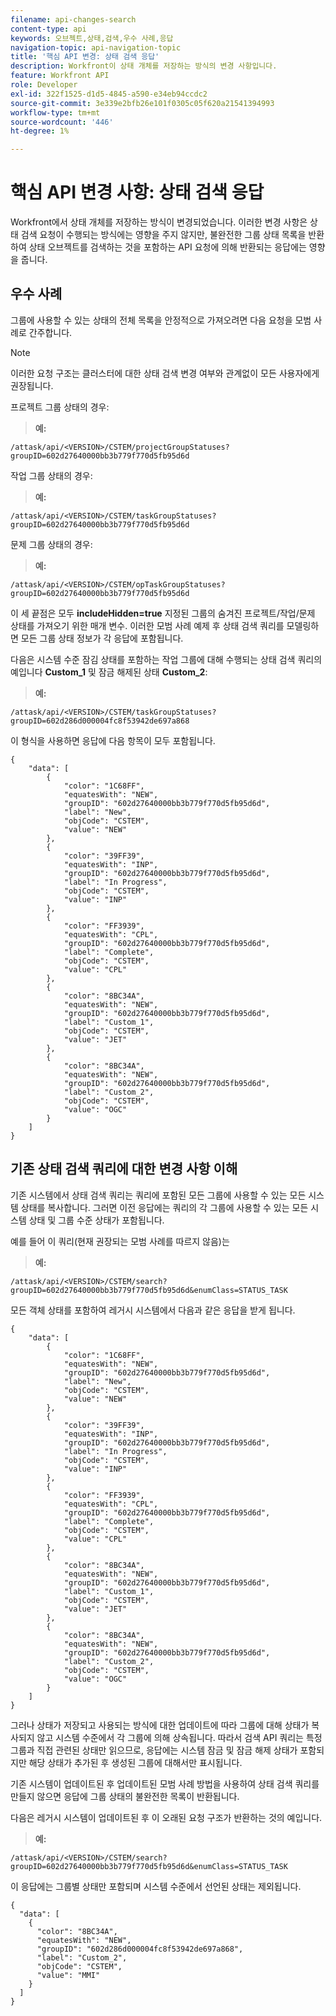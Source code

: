 ```yaml
---
filename: api-changes-search
content-type: api
keywords: 오브젝트,상태,검색,우수 사례,응답
navigation-topic: api-navigation-topic
title: '핵심 API 변경: 상태 검색 응답'
description: Workfront이 상태 개체를 저장하는 방식의 변경 사항입니다.
feature: Workfront API
role: Developer
exl-id: 322f1525-d1d5-4845-a590-e34eb94ccdc2
source-git-commit: 3e339e2bfb26e101f0305c05f620a21541394993
workflow-type: tm+mt
source-wordcount: '446'
ht-degree: 1%

---
```


# 핵심 API 변경 사항: 상태 검색 응답

Workfront에서 상태 개체를 저장하는 방식이 변경되었습니다. 이러한 변경 사항은 상태 검색 요청이 수행되는 방식에는 영향을 주지 않지만, 불완전한 그룹 상태 목록을 반환하여 상태 오브젝트를 검색하는 것을 포함하는 API 요청에 의해 반환되는 응답에는 영향을 줍니다.

## 우수 사례

그룹에 사용할 수 있는 상태의 전체 목록을 안정적으로 가져오려면 다음 요청을 모범 사례로 간주합니다.

>[!NOTE]
>
>이러한 요청 구조는 클러스터에 대한 상태 검색 변경 여부와 관계없이 모든 사용자에게 권장됩니다.

프로젝트 그룹 상태의 경우:

>**예:**

```
/attask/api/<VERSION>/CSTEM/projectGroupStatuses?groupID=602d27640000bb3b779f770d5fb95d6d
```

작업 그룹 상태의 경우:

>**예:**

```
/attask/api/<VERSION>/CSTEM/taskGroupStatuses?groupID=602d27640000bb3b779f770d5fb95d6d
```

문제 그룹 상태의 경우:

>**예:**

```
/attask/api/<VERSION>/CSTEM/opTaskGroupStatuses?groupID=602d27640000bb3b779f770d5fb95d6d
```

이 세 끝점은 모두 **includeHidden=true** 지정된 그룹의 숨겨진 프로젝트/작업/문제 상태를 가져오기 위한 매개 변수. 이러한 모범 사례 예제 후 상태 검색 쿼리를 모델링하면 모든 그룹 상태 정보가 각 응답에 포함됩니다.

다음은 시스템 수준 잠김 상태를 포함하는 작업 그룹에 대해 수행되는 상태 검색 쿼리의 예입니다 **Custom_1** 및 잠금 해제된 상태 **Custom_2**:

>**예:**

```
/attask/api/<VERSION>/CSTEM/taskGroupStatuses?groupID=602d286d000004fc8f53942de697a868
```

이 형식을 사용하면 응답에 다음 항목이 모두 포함됩니다.

```
{
    "data": [
        {
            "color": "1C68FF",
            "equatesWith": "NEW",
            "groupID": "602d27640000bb3b779f770d5fb95d6d",
            "label": "New",
            "objCode": "CSTEM",
            "value": "NEW"
        },
        {
            "color": "39FF39",
            "equatesWith": "INP",
            "groupID": "602d27640000bb3b779f770d5fb95d6d",
            "label": "In Progress",
            "objCode": "CSTEM",
            "value": "INP"
        },
        {
            "color": "FF3939",
            "equatesWith": "CPL",
            "groupID": "602d27640000bb3b779f770d5fb95d6d",
            "label": "Complete",
            "objCode": "CSTEM",
            "value": "CPL"
        },
        {
            "color": "8BC34A",
            "equatesWith": "NEW",
            "groupID": "602d27640000bb3b779f770d5fb95d6d",
            "label": "Custom_1",
            "objCode": "CSTEM",
            "value": "JET"
        },
        {
            "color": "8BC34A",
            "equatesWith": "NEW",
            "groupID": "602d27640000bb3b779f770d5fb95d6d",
            "label": "Custom_2",
            "objCode": "CSTEM",
            "value": "OGC"
        }
    ]
}
```

## 기존 상태 검색 쿼리에 대한 변경 사항 이해

기존 시스템에서 상태 검색 쿼리는 쿼리에 포함된 모든 그룹에 사용할 수 있는 모든 시스템 상태를 복사합니다. 그러면 이전 응답에는 쿼리의 각 그룹에 사용할 수 있는 모든 시스템 상태 및 그룹 수준 상태가 포함됩니다.

예를 들어 이 쿼리(현재 권장되는 모범 사례를 따르지 않음)는

>**예:**

```
/attask/api/<VERSION>/CSTEM/search?groupID=602d27640000bb3b779f770d5fb95d6d&enumClass=STATUS_TASK
```

모든 객체 상태를 포함하여 레거시 시스템에서 다음과 같은 응답을 받게 됩니다.

```
{
    "data": [
        {
            "color": "1C68FF",
            "equatesWith": "NEW",
            "groupID": "602d27640000bb3b779f770d5fb95d6d",
            "label": "New",
            "objCode": "CSTEM",
            "value": "NEW"
        },
        {
            "color": "39FF39",
            "equatesWith": "INP",
            "groupID": "602d27640000bb3b779f770d5fb95d6d",
            "label": "In Progress",
            "objCode": "CSTEM",
            "value": "INP"
        },
        {
            "color": "FF3939",
            "equatesWith": "CPL",
            "groupID": "602d27640000bb3b779f770d5fb95d6d",
            "label": "Complete",
            "objCode": "CSTEM",
            "value": "CPL"
        },
        {
            "color": "8BC34A",
            "equatesWith": "NEW",
            "groupID": "602d27640000bb3b779f770d5fb95d6d",
            "label": "Custom_1",
            "objCode": "CSTEM",
            "value": "JET"
        },
        {
            "color": "8BC34A",
            "equatesWith": "NEW",
            "groupID": "602d27640000bb3b779f770d5fb95d6d",
            "label": "Custom_2",
            "objCode": "CSTEM",
            "value": "OGC"
        }
    ]
}
```

그러나 상태가 저장되고 사용되는 방식에 대한 업데이트에 따라 그룹에 대해 상태가 복사되지 않고 시스템 수준에서 각 그룹에 의해 상속됩니다. 따라서 검색 API 쿼리는 특정 그룹과 직접 관련된 상태만 읽으므로, 응답에는 시스템 잠금 및 잠금 해제 상태가 포함되지만 해당 상태가 추가된 후 생성된 그룹에 대해서만 표시됩니다.

기존 시스템이 업데이트된 후 업데이트된 모범 사례 방법을 사용하여 상태 검색 쿼리를 만들지 않으면 응답에 그룹 상태의 불완전한 목록이 반환됩니다.

다음은 레거시 시스템이 업데이트된 후 이 오래된 요청 구조가 반환하는 것의 예입니다.

>**예:**

```
/attask/api/<VERSION>/CSTEM/search?groupID=602d27640000bb3b779f770d5fb95d6d&enumClass=STATUS_TASK
```

이 응답에는 그룹별 상태만 포함되며 시스템 수준에서 선언된 상태는 제외됩니다.

```
{
  "data": [
    {
      "color": "8BC34A",
      "equatesWith": "NEW",
      "groupID": "602d286d000004fc8f53942de697a868",
      "label": "Custom_2",
      "objCode": "CSTEM",
      "value": "MMI"
    }
  ]
}
```
